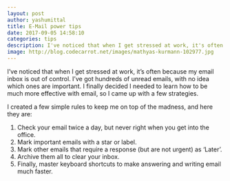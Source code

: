 ```yaml
---
layout: post
author: yashumittal
title: E-Mail power tips
date: 2017-09-05 14:58:10
categories: tips
description: I've noticed that when I get stressed at work, it's often because my email inbox is out of control. I've got hundreds of unread emails, with no idea which ones are important. I finally decided I needed to learn how...
image: http://blog.codecarrot.net/images/mathyas-kurmann-102977.jpg
---
```


I’ve noticed that when I get stressed at work, it’s often because my email inbox is out of control. I’ve got hundreds of unread emails, with no idea which ones are important. I finally decided I needed to learn how to be much more effective with email, so I came up with a few strategies.

I created a few simple rules to keep me on top of the madness, and here they are:

1. Check your email twice a day, but never right when you get into the office.
2. Mark important emails with a star or label.
3. Mark other emails that require a response (but are not urgent) as ‘Later’.
4. Archive them all to clear your inbox.
5. Finally, master keyboard shortcuts to make answering and writing email much faster.
